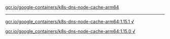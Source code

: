 [gcr.io/google-containers/k8s-dns-node-cache-arm64](https://hub.docker.com/r/sqeven/k8s-dns-node-cache-arm64/tags/) 

----
[gcr.io/google_containers/k8s-dns-node-cache-arm64:1.15.1 √](https://hub.docker.com/r/sqeven/k8s-dns-node-cache-arm64/tags/)

[gcr.io/google_containers/k8s-dns-node-cache-arm64:1.15.0 √](https://hub.docker.com/r/sqeven/k8s-dns-node-cache-arm64/tags/)

